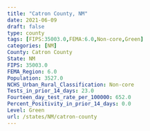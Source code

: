 ```yaml
---
title: "Catron County, NM"
date: 2021-06-09
draft: false
type: county
tags: [FIPS:35003.0,FEMA:6.0,Non-core,Green]
categories: [NM]
County: Catron County
State: NM
FIPS: 35003.0
FEMA_Region: 6.0
Population: 3527.0
NCHS_Urban_Rural_Classification: Non-core
Tests_in_prior_14_days: 23.0
Fourteen_day_test_rate_per_100000: 652.0
Percent_Positivity_in_prior_14_days: 0.0
Level: Green
url: /states/NM/catron-county
---
```



